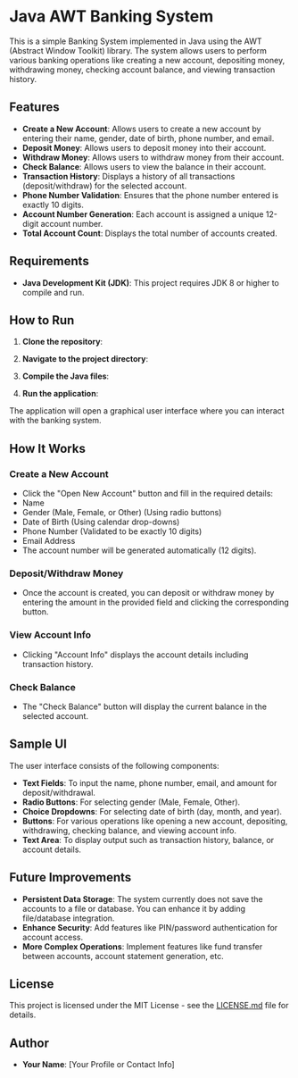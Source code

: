 # Java AWT Banking System

This is a simple Banking System implemented in Java using the AWT (Abstract Window Toolkit) library. The system allows users to perform various banking operations like creating a new account, depositing money, withdrawing money, checking account balance, and viewing transaction history.

## Features

- **Create a New Account**: Allows users to create a new account by entering their name, gender, date of birth, phone number, and email.
- **Deposit Money**: Allows users to deposit money into their account.
- **Withdraw Money**: Allows users to withdraw money from their account.
- **Check Balance**: Allows users to view the balance in their account.
- **Transaction History**: Displays a history of all transactions (deposit/withdraw) for the selected account.
- **Phone Number Validation**: Ensures that the phone number entered is exactly 10 digits.
- **Account Number Generation**: Each account is assigned a unique 12-digit account number.
- **Total Account Count**: Displays the total number of accounts created.

## Requirements

- **Java Development Kit (JDK)**: This project requires JDK 8 or higher to compile and run.

## How to Run

1. **Clone the repository**:


2. **Navigate to the project directory**:


3. **Compile the Java files**:


4. **Run the application**:


The application will open a graphical user interface where you can interact with the banking system.

## How It Works

### Create a New Account
- Click the "Open New Account" button and fill in the required details:
- Name
- Gender (Male, Female, or Other) (Using radio buttons)
- Date of Birth (Using calendar drop-downs)
- Phone Number (Validated to be exactly 10 digits)
- Email Address
- The account number will be generated automatically (12 digits).

### Deposit/Withdraw Money
- Once the account is created, you can deposit or withdraw money by entering the amount in the provided field and clicking the corresponding button.

### View Account Info
- Clicking "Account Info" displays the account details including transaction history.

### Check Balance
- The "Check Balance" button will display the current balance in the selected account.

## Sample UI

The user interface consists of the following components:

- **Text Fields**: To input the name, phone number, email, and amount for deposit/withdrawal.
- **Radio Buttons**: For selecting gender (Male, Female, Other).
- **Choice Dropdowns**: For selecting date of birth (day, month, and year).
- **Buttons**: For various operations like opening a new account, depositing, withdrawing, checking balance, and viewing account info.
- **Text Area**: To display output such as transaction history, balance, or account details.

## Future Improvements

- **Persistent Data Storage**: The system currently does not save the accounts to a file or database. You can enhance it by adding file/database integration.
- **Enhance Security**: Add features like PIN/password authentication for account access.
- **More Complex Operations**: Implement features like fund transfer between accounts, account statement generation, etc.

## License

This project is licensed under the MIT License - see the [LICENSE.md](LICENSE.md) file for details.

## Author

- **Your Name**: [Your Profile or Contact Info]


